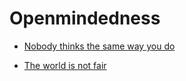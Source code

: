 # Openmindedness


 - [Nobody thinks the same way you do](../Nobody%20thinks%20the%20same%20way%20you%20do/index.md)
    
 - [The world is not fair](../The%20world%20is%20not%20fair/index.md)
    
